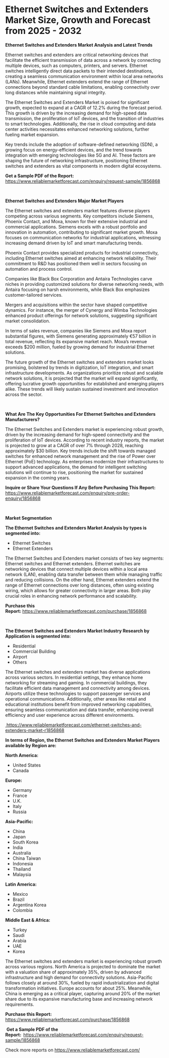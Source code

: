 <p><h1>Ethernet Switches and Extenders Market Size, Growth and Forecast from 2025 - 2032</h1></p><p><strong>Ethernet Switches and Extenders Market Analysis and Latest Trends</strong></p>
<p><p>Ethernet switches and extenders are critical networking devices that facilitate the efficient transmission of data across a network by connecting multiple devices, such as computers, printers, and servers. Ethernet switches intelligently direct data packets to their intended destinations, creating a seamless communication environment within local area networks (LANs). Meanwhile, Ethernet extenders extend the range of Ethernet connections beyond standard cable limitations, enabling connectivity over long distances while maintaining signal integrity.</p><p>The Ethernet Switches and Extenders Market is poised for significant growth, expected to expand at a CAGR of 12.2% during the forecast period. This growth is driven by the increasing demand for high-speed data transmission, the proliferation of IoT devices, and the transition of industries to smart technologies. Additionally, the rise in cloud computing and data center activities necessitates enhanced networking solutions, further fueling market expansion. </p><p>Key trends include the adoption of software-defined networking (SDN), a growing focus on energy-efficient devices, and the trend towards integration with emerging technologies like 5G and AI. These factors are shaping the future of networking infrastructure, positioning Ethernet switches and extenders as vital components in modern digital ecosystems.</p></p>
<p><strong>Get a Sample PDF of the Report:&nbsp;</strong> <a href="https://www.reliablemarketforecast.com/enquiry/request-sample/1856868?utm_campaign=3539&utm_medium=2&utm_source=Github&utm_content=ia&utm_term=27032025&utm_id=ethernet-switches-and-extenders">https://www.reliablemarketforecast.com/enquiry/request-sample/1856868</a></p>
<p>&nbsp;</p>
<p><strong>Ethernet Switches and Extenders Major Market Players</strong></p>
<p><p>The Ethernet switches and extenders market features diverse players competing across various segments. Key competitors include Siemens, Phoenix Contact, and Moxa, known for their extensive industrial and commercial applications. Siemens excels with a robust portfolio and innovation in automation, contributing to significant market growth. Moxa focuses on communication networks for industrial applications, witnessing increasing demand driven by IoT and smart manufacturing trends.</p><p>Phoenix Contact provides specialized products for industrial connectivity, including Ethernet switches aimed at enhancing network reliability. Their commitment to R&D has positioned them well in sectors focusing on automation and process control.</p><p>Companies like Black Box Corporation and Antaira Technologies carve niches in providing customized solutions for diverse networking needs, with Antaira focusing on harsh environments, while Black Box emphasizes customer-tailored services. </p><p>Mergers and acquisitions within the sector have shaped competitive dynamics. For instance, the merger of Cynergy and Wimba Technologies enhanced product offerings for network solutions, suggesting significant market consolidation.</p><p>In terms of sales revenue, companies like Siemens and Moxa report substantial figures, with Siemens generating approximately €57 billion in total revenue, reflecting its expansive market reach. Moxa’s revenue exceeds $200 million, fueled by growing demand for industrial Ethernet solutions.</p><p>The future growth of the Ethernet switches and extenders market looks promising, bolstered by trends in digitization, IoT integration, and smart infrastructure developments. As organizations prioritize robust and scalable network solutions, it is projected that the market will expand significantly, offering lucrative growth opportunities for established and emerging players alike. These trends will likely sustain sustained investment and innovation across the sector.</p></p>
<p>&nbsp;</p>
<p><strong>What Are The Key Opportunities For Ethernet Switches and Extenders Manufacturers?</strong></p>
<p><p>The Ethernet Switches and Extenders market is experiencing robust growth, driven by the increasing demand for high-speed connectivity and the proliferation of IoT devices. According to recent industry reports, the market is projected to grow at a CAGR of over 7% through 2028, reaching approximately $30 billion. Key trends include the shift towards managed switches for enhanced network management and the rise of Power over Ethernet (PoE) technology. As enterprises modernize their infrastructures to support advanced applications, the demand for intelligent switching solutions will continue to rise, positioning the market for sustained expansion in the coming years.</p></p>
<p><strong>Inquire or Share Your Questions If Any Before Purchasing This Report:</strong> <a href="https://www.reliablemarketforecast.com/enquiry/pre-order-enquiry/1856868?utm_campaign=3539&utm_medium=2&utm_source=Github&utm_content=ia&utm_term=27032025&utm_id=ethernet-switches-and-extenders">https://www.reliablemarketforecast.com/enquiry/pre-order-enquiry/1856868</a></p>
<p>&nbsp;</p>
<p><strong>Market Segmentation</strong></p>
<p><strong>The Ethernet Switches and Extenders Market Analysis by types is segmented into:</strong></p>
<p><ul><li>Ethernet Switches</li><li>Ethernet Extenders</li></ul></p>
<p><p>The Ethernet Switches and Extenders market consists of two key segments: Ethernet switches and Ethernet extenders. Ethernet switches are networking devices that connect multiple devices within a local area network (LAN), enabling data transfer between them while managing traffic and reducing collisions. On the other hand, Ethernet extenders extend the range of Ethernet connections over long distances, often using existing wiring, which allows for greater connectivity in larger areas. Both play crucial roles in enhancing network performance and scalability.</p></p>
<p><strong>Purchase this Report:&nbsp;</strong><a href="https://www.reliablemarketforecast.com/purchase/1856868?utm_campaign=3539&utm_medium=2&utm_source=Github&utm_content=ia&utm_term=27032025&utm_id=ethernet-switches-and-extenders">https://www.reliablemarketforecast.com/purchase/1856868</a></p>
<p>&nbsp;</p>
<p><strong>The Ethernet Switches and Extenders Market Industry Research by Application is segmented into:</strong></p>
<p><ul><li>Residential</li><li>Commercial Building</li><li>Airport</li><li>Others</li></ul></p>
<p><p>The Ethernet switches and extenders market has diverse applications across various sectors. In residential settings, they enhance home networking for streaming and gaming. In commercial buildings, they facilitate efficient data management and connectivity among devices. Airports utilize these technologies to support passenger services and operational communications. Additionally, other areas like retail and educational institutions benefit from improved networking capabilities, ensuring seamless communication and data transfer, enhancing overall efficiency and user experience across different environments.</p></p>
<p><a href="https://www.reliablemarketforecast.com/ethernet-switches-and-extenders-market-r1856868?utm_campaign=3539&utm_medium=2&utm_source=Github&utm_content=ia&utm_term=27032025&utm_id=ethernet-switches-and-extenders">&nbsp;https://www.reliablemarketforecast.com/ethernet-switches-and-extenders-market-r1856868</a></p>
<p><strong>In terms of Region, the Ethernet Switches and Extenders Market Players available by Region are:</strong></p>
<p>
    <p> <strong> North America: </strong>
        <ul>
            <li>United States</li>
            <li>Canada</li>
        </ul>
        </p> 
    <p> <strong> Europe: </strong>
        <ul>
            <li>Germany</li>
            <li>France</li>
            <li>U.K.</li>
            <li>Italy</li>
            <li>Russia</li>
        </ul>
        </p> 
    <p> <strong> Asia-Pacific: </strong>
        <ul>
            <li>China</li>
            <li>Japan</li>
            <li>South Korea</li>
            <li>India</li>
            <li>Australia</li>
            <li>China Taiwan</li>
            <li>Indonesia</li>
            <li>Thailand</li>
            <li>Malaysia</li>
        </ul>
        </p> 
    <p> <strong> Latin America: </strong>
        <ul>
            <li>Mexico</li>
            <li>Brazil</li>
            <li>Argentina Korea</li>
            <li>Colombia</li>
        </ul>
        </p> 
    <p> <strong> Middle East & Africa: </strong>
        <ul>
            <li>Turkey</li>
            <li>Saudi</li>
            <li>Arabia</li>
            <li>UAE</li>
            <li>Korea</li>
        </ul>
    </p>
    </p>
<p><p>The Ethernet switches and extenders market is experiencing robust growth across various regions. North America is projected to dominate the market with a valuation share of approximately 35%, driven by advanced infrastructure and high demand for connectivity solutions. Asia-Pacific follows closely at around 30%, fueled by rapid industrialization and digital transformation initiatives. Europe accounts for about 25%. Meanwhile, China is emerging as a critical player, capturing around 20% of the market share due to its expansive manufacturing base and increasing network requirements.</p></p>
<p><strong>Purchase this Report: </strong><a href="https://www.reliablemarketforecast.com/purchase/1856868?utm_campaign=3539&utm_medium=2&utm_source=Github&utm_content=ia&utm_term=27032025&utm_id=ethernet-switches-and-extenders">https://www.reliablemarketforecast.com/purchase/1856868</a></p>
<p>&nbsp;<strong>Get a Sample PDF of the Report:&nbsp;&nbsp;</strong><a href="https://www.reliablemarketforecast.com/enquiry/request-sample/1856868?utm_campaign=3539&utm_medium=2&utm_source=Github&utm_content=ia&utm_term=27032025&utm_id=ethernet-switches-and-extenders">https://www.reliablemarketforecast.com/enquiry/request-sample/1856868</a></p>
<p><strong></strong></p>
<p>Check more reports on <a href="https://www.reliablemarketforecast.com/?utm_campaign=3539&utm_medium=2&utm_source=Github&utm_content=ia&utm_term=27032025&utm_id=ethernet-switches-and-extenders">https://www.reliablemarketforecast.com/</a></p>